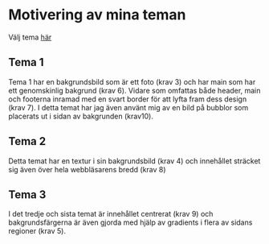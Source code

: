 Motivering av mina teman
============================
Välj tema [här](http://www.student.bth.se/~mogo14/dbwebb-kurser/design/me/anax-flat/htdocs/theme-selector)


<h2>Tema 1</h2>
Tema 1 har en bakgrundsbild som är ett foto (krav 3) och har main som har ett genomskinlig bakgrund (krav 6). Vidare som omfattas både header, main och footerna inramad med en svart border för att lyfta fram dess design (krav 7). I detta temat har jag även använt mig av en bild på bubblor som placerats ut i sidan av bakgrunden (krav10).


<h2>Tema 2</h2>
Detta temat har en textur i sin bakgrundsbild (krav 4) och innehållet sträcket sig även över hela webbläsarens bredd (krav 8)


<h2>Tema 3</h2>
I det tredje och sista temat är innehållet centrerat (krav 9) och bakgrundsfärgerna är även gjorda med hjälp av gradients i flera av sidans regioner (krav 5).

